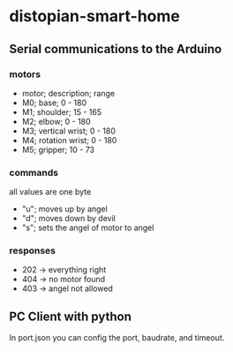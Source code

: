 # distopian-smart-home

## Serial communications to the Arduino

### motors

- motor; description; range
- M0; base; 0 - 180
- M1; shoulder; 15 - 165
- M2; elbow; 0 - 180
- M3; vertical wrist; 0 - 180
- M4; rotation wrist; 0 - 180
- M5; gripper; 10 - 73

### commands

all values are one byte

- "u<angel>"; moves up by angel
- "d<devil>"; moves down by devil
- "s<motor><angel>"; sets the angel of motor to angel

### responses

- 202 -> everything right
- 404 -> no motor found
- 403 -> angel not allowed

## PC Client with python

In port.json you can config the port, baudrate, and timeout.